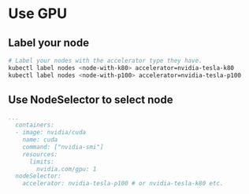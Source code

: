 # Use GPU

## Label your node

```sh
# Label your nodes with the accelerator type they have.
kubectl label nodes <node-with-k80> accelerator=nvidia-tesla-k80
kubectl label nodes <node-with-p100> accelerator=nvidia-tesla-p100
```

## Use NodeSelector to select node

```yaml
...
  containers:
  - image: nvidia/cuda
    name: cuda
    command: ["nvidia-smi"]
    resources:
      limits:
        nvidia.com/gpu: 1
  nodeSelector:
    accelerator: nvidia-tesla-p100 # or nvidia-tesla-k80 etc.
```